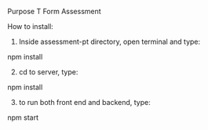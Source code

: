 Purpose T Form Assessment

How to install:

1. Inside assessment-pt directory, open terminal and type:

npm install

2. cd to server, type:

npm install

3. to run both front end and backend, type:

npm start